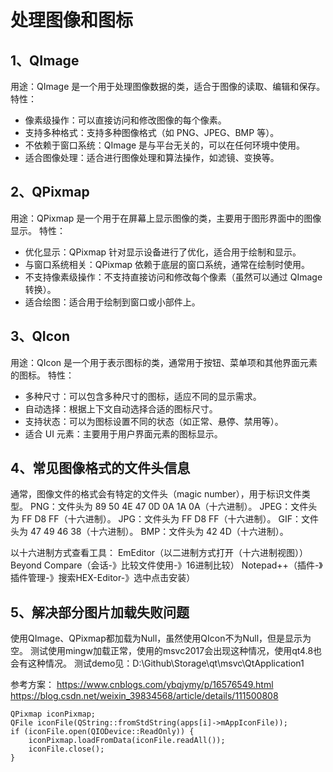 # 处理图像和图标

## 1、QImage
用途：QImage 是一个用于处理图像数据的类，适合于图像的读取、编辑和保存。
特性：
- 像素级操作：可以直接访问和修改图像的每个像素。
- 支持多种格式：支持多种图像格式（如 PNG、JPEG、BMP 等）。
- 不依赖于窗口系统：QImage 是与平台无关的，可以在任何环境中使用。
- 适合图像处理：适合进行图像处理和算法操作，如滤镜、变换等。

## 2、QPixmap
用途：QPixmap 是一个用于在屏幕上显示图像的类，主要用于图形界面中的图像显示。
特性：
- 优化显示：QPixmap 针对显示设备进行了优化，适合用于绘制和显示。
- 与窗口系统相关：QPixmap 依赖于底层的窗口系统，通常在绘制时使用。
- 不支持像素级操作：不支持直接访问和修改每个像素（虽然可以通过 QImage 转换）。
- 适合绘图：适合用于绘制到窗口或小部件上。

## 3、QIcon
用途：QIcon 是一个用于表示图标的类，通常用于按钮、菜单项和其他界面元素的图标。
特性：
- 多种尺寸：可以包含多种尺寸的图标，适应不同的显示需求。
- 自动选择：根据上下文自动选择合适的图标尺寸。
- 支持状态：可以为图标设置不同的状态（如正常、悬停、禁用等）。
- 适合 UI 元素：主要用于用户界面元素的图标显示。

## 4、常见图像格式的文件头信息
通常，图像文件的格式会有特定的文件头（magic number），用于标识文件类型。
PNG：文件头为 89 50 4E 47 0D 0A 1A 0A（十六进制）。
JPEG：文件头为 FF D8 FF（十六进制）。
JPG：文件头为 FF D8 FF（十六进制）。
GIF：文件头为 47 49 46 38（十六进制）。
BMP：文件头为 42 4D（十六进制）。

以十六进制方式查看工具：
EmEditor（以二进制方式打开（十六进制视图））
Beyond Compare（会话-》比较文件使用-》16进制比较）
Notepad++（插件-》插件管理-》搜索HEX-Editor-》选中点击安装）

## 5、解决部分图片加载失败问题
使用QImage、QPixmap都加载为Null，虽然使用QIcon不为Null，但是显示为空。
测试使用mingw加载正常，使用的msvc2017会出现这种情况，使用qt4.8也会有这种情况。
测试demo见：D:\Github\Storage\qt\msvc\QtApplication1

参考方案：
https://www.cnblogs.com/ybqjymy/p/16576549.html
https://blog.csdn.net/weixin_39834568/article/details/111500808

```
QPixmap iconPixmap;
QFile iconFile(QString::fromStdString(apps[i]->mAppIconFile));
if (iconFile.open(QIODevice::ReadOnly)) {
    iconPixmap.loadFromData(iconFile.readAll());
    iconFile.close();
}
```
